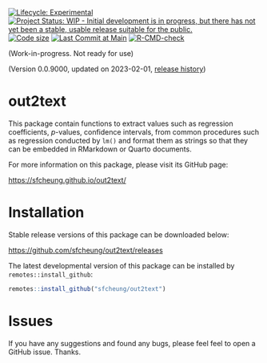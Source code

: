 <!-- badges: start -->
[![Lifecycle: Experimental](https://img.shields.io/badge/lifecycle-experimental-orange.svg)](https://lifecycle.r-lib.org/articles/stages.html#experimental)
[![Project Status: WIP - Initial development is in progress, but there has not yet been a stable, usable release suitable for the public.](https://www.repostatus.org/badges/latest/wip.svg)](https://www.repostatus.org/#wip)
[![Code size](https://img.shields.io/github/languages/code-size/sfcheung/out2text.svg)](https://github.com/sfcheung/out2text)
[![Last Commit at Main](https://img.shields.io/github/last-commit/sfcheung/out2text.svg)](https://github.com/sfcheung/out2text/commits/main)
[![R-CMD-check](https://github.com/sfcheung/out2text/actions/workflows/R-CMD-check.yaml/badge.svg)](https://github.com/sfcheung/out2text/actions/workflows/R-CMD-check.yaml)
<!-- badges: end -->

(Work-in-progress. Not ready for use)

(Version 0.0.9000, updated on 2023-02-01, [release history](https://sfcheung.github.io/out2text/news/index.html))

# out2text

This package contain functions to extract values such as
regression coefficients, *p*-values, confidence intervals,
from common procedures such as regression conducted by `lm()`
and format them as strings so that they can be embedded in
RMarkdown or Quarto documents.

For more information on this package, please visit its GitHub page:

https://sfcheung.github.io/out2text/

# Installation

Stable release versions of this package can be downloaded below:

https://github.com/sfcheung/out2text/releases

The latest developmental version of this package can be installed by `remotes::install_github`:

```r
remotes::install_github("sfcheung/out2text")
```

# Issues

If you have any suggestions and found any bugs, please feel
feel to open a GitHub issue. Thanks.